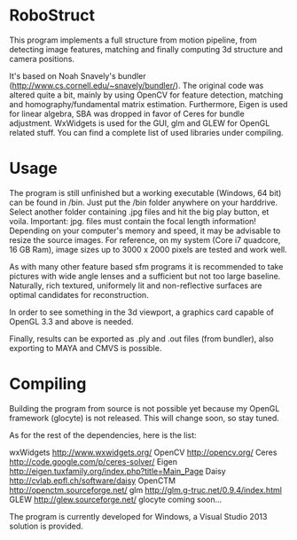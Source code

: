 RoboStruct
==========

This program implements a full structure from motion pipeline, from detecting image features,
matching and finally computing 3d structure and camera positions.

It's based on Noah Snavely's bundler (http://www.cs.cornell.edu/~snavely/bundler/).
The original code was altered quite a bit, mainly by using OpenCV for feature detection, matching and
homography/fundamental matrix estimation. Furthermore, Eigen is used for linear algebra,
SBA was dropped in favor of Ceres for bundle adjustment.
WxWidgets is used for the GUI, glm and GLEW for OpenGL related stuff. You can find a complete list
of used libraries under compiling.


Usage
=====

The program is still unfinished but a working executable (Windows, 64 bit) can be found in /bin.
Just put the /bin folder anywhere on your harddrive. Select another folder containing .jpg files and hit the big play button, et voila. Important: jpg. files must contain the focal length information! Depending on your computer's memory and speed, it may be advisable to resize the source images. For reference, on my system (Core i7 quadcore, 16 GB Ram), image sizes up to 3000 x 2000 pixels are tested and work well.

As with many other feature based sfm programs it is recommended to take pictures with wide angle lenses and a
sufficient but not too large baseline. Naturally, rich textured, uniformely lit and non-reflective surfaces are optimal candidates for reconstruction.

In order to see something in the 3d viewport, a graphics card capable of OpenGL 3.3 and above is needed.

Finally, results can be exported as .ply and .out files (from bundler), also exporting to MAYA and CMVS is possible.


Compiling
=========

Building the program from source is not possible yet because my OpenGL framework (glocyte) is not released.
This will change soon, so stay tuned.

As for the rest of the dependencies, here is the list:

wxWidgets    http://www.wxwidgets.org/
OpenCV       http://opencv.org/
Ceres        http://code.google.com/p/ceres-solver/
Eigen        http://eigen.tuxfamily.org/index.php?title=Main_Page
Daisy        http://cvlab.epfl.ch/software/daisy
OpenCTM      http://openctm.sourceforge.net/
glm          http://glm.g-truc.net/0.9.4/index.html
GLEW         http://glew.sourceforge.net/
glocyte      coming soon...

The program is currently developed for Windows, a Visual Studio 2013 solution is provided.
